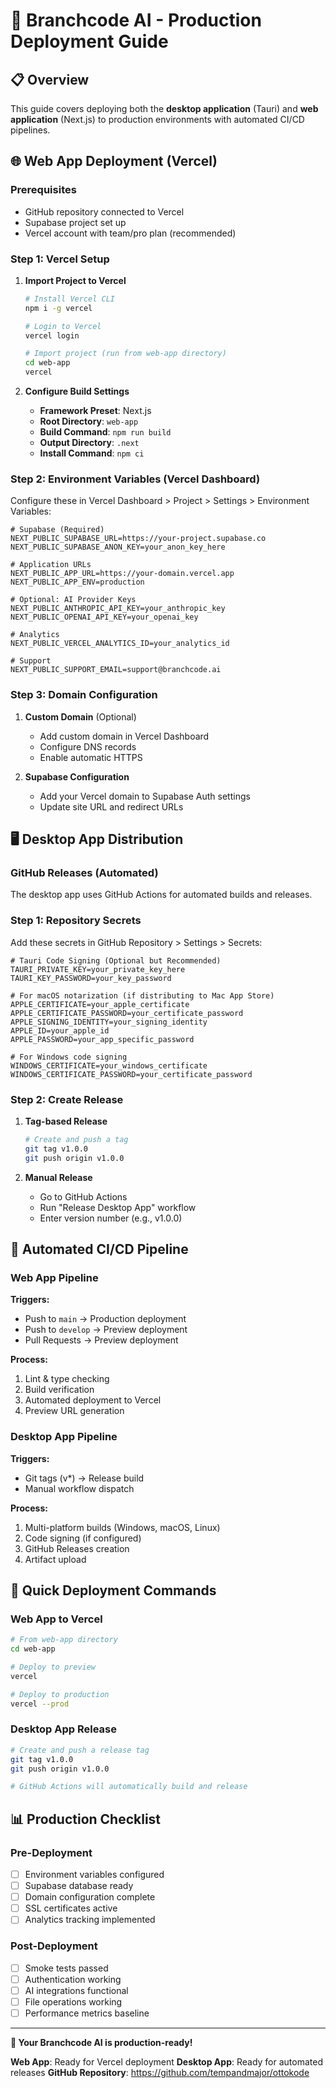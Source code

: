 # 🚀 Branchcode AI - Production Deployment Guide

## 📋 Overview

This guide covers deploying both the **desktop application** (Tauri) and **web application** (Next.js) to production environments with automated CI/CD pipelines.

## 🌐 Web App Deployment (Vercel)

### Prerequisites
- GitHub repository connected to Vercel
- Supabase project set up
- Vercel account with team/pro plan (recommended)

### Step 1: Vercel Setup

1. **Import Project to Vercel**
   ```bash
   # Install Vercel CLI
   npm i -g vercel

   # Login to Vercel
   vercel login

   # Import project (run from web-app directory)
   cd web-app
   vercel
   ```

2. **Configure Build Settings**
   - **Framework Preset**: Next.js
   - **Root Directory**: `web-app`
   - **Build Command**: `npm run build`
   - **Output Directory**: `.next`
   - **Install Command**: `npm ci`

### Step 2: Environment Variables (Vercel Dashboard)

Configure these in Vercel Dashboard > Project > Settings > Environment Variables:

```env
# Supabase (Required)
NEXT_PUBLIC_SUPABASE_URL=https://your-project.supabase.co
NEXT_PUBLIC_SUPABASE_ANON_KEY=your_anon_key_here

# Application URLs
NEXT_PUBLIC_APP_URL=https://your-domain.vercel.app
NEXT_PUBLIC_APP_ENV=production

# Optional: AI Provider Keys
NEXT_PUBLIC_ANTHROPIC_API_KEY=your_anthropic_key
NEXT_PUBLIC_OPENAI_API_KEY=your_openai_key

# Analytics
NEXT_PUBLIC_VERCEL_ANALYTICS_ID=your_analytics_id

# Support
NEXT_PUBLIC_SUPPORT_EMAIL=support@branchcode.ai
```

### Step 3: Domain Configuration

1. **Custom Domain** (Optional)
   - Add custom domain in Vercel Dashboard
   - Configure DNS records
   - Enable automatic HTTPS

2. **Supabase Configuration**
   - Add your Vercel domain to Supabase Auth settings
   - Update site URL and redirect URLs

## 🖥️ Desktop App Distribution

### GitHub Releases (Automated)

The desktop app uses GitHub Actions for automated builds and releases.

### Step 1: Repository Secrets

Add these secrets in GitHub Repository > Settings > Secrets:

```env
# Tauri Code Signing (Optional but Recommended)
TAURI_PRIVATE_KEY=your_private_key_here
TAURI_KEY_PASSWORD=your_key_password

# For macOS notarization (if distributing to Mac App Store)
APPLE_CERTIFICATE=your_apple_certificate
APPLE_CERTIFICATE_PASSWORD=your_certificate_password
APPLE_SIGNING_IDENTITY=your_signing_identity
APPLE_ID=your_apple_id
APPLE_PASSWORD=your_app_specific_password

# For Windows code signing
WINDOWS_CERTIFICATE=your_windows_certificate
WINDOWS_CERTIFICATE_PASSWORD=your_certificate_password
```

### Step 2: Create Release

1. **Tag-based Release**
   ```bash
   # Create and push a tag
   git tag v1.0.0
   git push origin v1.0.0
   ```

2. **Manual Release**
   - Go to GitHub Actions
   - Run "Release Desktop App" workflow
   - Enter version number (e.g., v1.0.0)

## 🔄 Automated CI/CD Pipeline

### Web App Pipeline

**Triggers:**
- Push to `main` → Production deployment
- Push to `develop` → Preview deployment
- Pull Requests → Preview deployment

**Process:**
1. Lint & type checking
2. Build verification
3. Automated deployment to Vercel
4. Preview URL generation

### Desktop App Pipeline

**Triggers:**
- Git tags (v*) → Release build
- Manual workflow dispatch

**Process:**
1. Multi-platform builds (Windows, macOS, Linux)
2. Code signing (if configured)
3. GitHub Releases creation
4. Artifact upload

## 🚀 Quick Deployment Commands

### Web App to Vercel
```bash
# From web-app directory
cd web-app

# Deploy to preview
vercel

# Deploy to production
vercel --prod
```

### Desktop App Release
```bash
# Create and push a release tag
git tag v1.0.0
git push origin v1.0.0

# GitHub Actions will automatically build and release
```

## 📊 Production Checklist

### Pre-Deployment
- [ ] Environment variables configured
- [ ] Supabase database ready
- [ ] Domain configuration complete
- [ ] SSL certificates active
- [ ] Analytics tracking implemented

### Post-Deployment
- [ ] Smoke tests passed
- [ ] Authentication working
- [ ] AI integrations functional
- [ ] File operations working
- [ ] Performance metrics baseline

---

**🎉 Your Branchcode AI is production-ready!**

**Web App**: Ready for Vercel deployment
**Desktop App**: Ready for automated releases
**GitHub Repository**: https://github.com/tempandmajor/ottokode